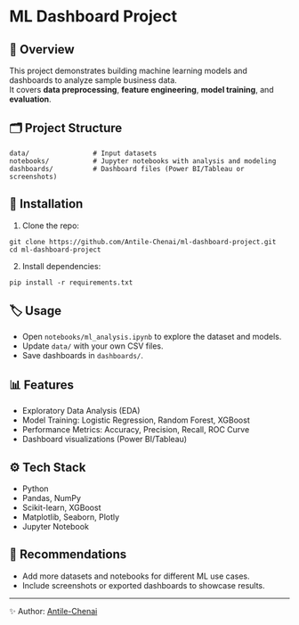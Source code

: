 # ML Dashboard Project

## 📌 Overview
This project demonstrates building machine learning models and dashboards to analyze sample business data.  
It covers **data preprocessing**, **feature engineering**, **model training**, and **evaluation**.  

## 🗂 Project Structure
```
data/                # Input datasets
notebooks/           # Jupyter notebooks with analysis and modeling
dashboards/          # Dashboard files (Power BI/Tableau or screenshots)
```

## 🚀 Installation
1. Clone the repo:
```
git clone https://github.com/Antile-Chenai/ml-dashboard-project.git
cd ml-dashboard-project
```
2. Install dependencies:
```
pip install -r requirements.txt
```

## 🏷 Usage
- Open `notebooks/ml_analysis.ipynb` to explore the dataset and models.
- Update `data/` with your own CSV files.
- Save dashboards in `dashboards/`.

## 📊 Features
- Exploratory Data Analysis (EDA)
- Model Training: Logistic Regression, Random Forest, XGBoost
- Performance Metrics: Accuracy, Precision, Recall, ROC Curve
- Dashboard visualizations (Power BI/Tableau)

## ⚙️ Tech Stack
- Python
- Pandas, NumPy
- Scikit-learn, XGBoost
- Matplotlib, Seaborn, Plotly
- Jupyter Notebook

## 📌 Recommendations
- Add more datasets and notebooks for different ML use cases.
- Include screenshots or exported dashboards to showcase results.

---
✨ Author: [Antile-Chenai](https://github.com/Antile-Chenai)
